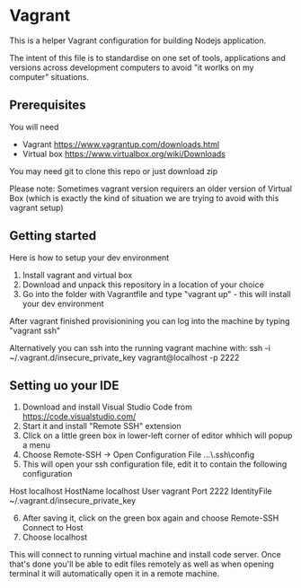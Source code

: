# Vagrant

This is a helper Vagrant configuration for building Nodejs application.

The intent of this file is to standardise on one set of tools, applications 
and versions across development computers to avoid "it worlks on my computer" situations.

## Prerequisites
You will need
* Vagrant https://www.vagrantup.com/downloads.html
* Virtual box https://www.virtualbox.org/wiki/Downloads

You may need git to clone this repo or just download zip

Please note: Sometimes vagrant version requirers an older version of Virtual Box 
(which is exactly the kind of situation we are trying to avoid with this vagrant setup)

## Getting started
Here is how to setup your dev environment

1. Install vagrant and virtual box
2. Download and unpack this repository in a location of your choice
3. Go into the folder with Vagrantfile and type "vagrant up" - this will install your dev environment

After vagrant finished provisionining you can log into the machine by typing "vagrant ssh"

Alternatively you can ssh into the running vagrant machine with: ssh -i ~/.vagrant.d/insecure_private_key vagrant@localhost -p 2222

## Setting uo your IDE

1. Download and install Visual Studio Code from https://code.visualstudio.com/
2. Start it and install "Remote SSH" extension
3. Click on a little green box in lower-left corner of editor whhich will popup a menu
4. Choose Remote-SSH -> Open Configuration File ...\\.ssh\config
5. This will open your ssh configuration file, edit it to contain the following configuration

Host localhost
  HostName localhost
  User vagrant
  Port 2222
  IdentityFile ~/.vagrant.d/insecure_private_key

6. After saving it, click on the green box again and choose Remote-SSH Connect to Host
7. Choose localhost

This will connect to running virtual machine and install code server. Once that's done 
you'll be able to edit files remotely as well as when opening terminal it will
automatically open it in a remote machine.

